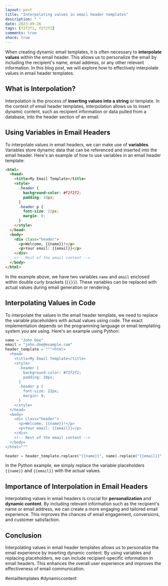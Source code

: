 ```yaml
---
layout: post
title: "Interpolating values in email header templates"
description: " "
date: 2023-09-26
tags: [f2f2f2, f2f2f2]
comments: true
share: true
---
```


When creating dynamic email templates, it is often necessary to **interpolate values** within the email header. This allows us to personalize the email by including the recipient's name, email address, or any other relevant information. In this blog post, we will explore how to effectively interpolate values in email header templates.

## What is Interpolation?

Interpolation is the process of **inserting values into a string** or template. In the context of email header templates, interpolation allows us to insert dynamic content, such as recipient information or data pulled from a database, into the header section of an email.

## Using Variables in Email Headers

To interpolate values in email headers, we can make use of **variables**. Variables store dynamic data that can be referenced and inserted into the email header. Here's an example of how to use variables in an email header template:

```html
<html>
  <head>
    <title>My Email Template</title>
    <style>
      .header {
        background-color: #f2f2f2;
        padding: 10px;
      }
      .header p {
        font-size: 22px;
        margin: 0;
      }
    </style>
  </head>
  <body>
    <div class="header">
      <p>Welcome, {{name}}!</p>
      <p>Your email: {{email}}</p>
    </div>
    <!-- Rest of the email content -->
  </body>
</html>
```

In the example above, we have two variables `name` and `email` enclosed within double curly brackets (`{{}}`). These variables can be replaced with actual values during email generation or rendering.

## Interpolating Values in Code

To interpolate the values in the email header template, we need to replace the variable placeholders with actual values using code. The exact implementation depends on the programming language or email templating system you are using. Here's an example using Python:

```python
name = "John Doe"
email = "john.doe@example.com"
header_template = """<html>
  <head>
    <title>My Email Template</title>
    <style>
      .header {
        background-color: #f2f2f2;
        padding: 10px;
      }
      .header p {
        font-size: 22px;
        margin: 0;
      }
    </style>
  </head>
  <body>
    <div class="header">
      <p>Welcome, {{name}}!</p>
      <p>Your email: {{email}}</p>
    </div>
    <!-- Rest of the email content -->
  </body>
</html>"""

header = header_template.replace("{{name}}", name).replace("{{email}}", email)
```

In the Python example, we simply replace the variable placeholders `{{name}}` and `{{email}}` with the actual values.

## Importance of Interpolation in Email Headers

Interpolating values in email headers is crucial for **personalization** and **dynamic content**. By including relevant information such as the recipient's name or email address, we can create a more engaging and tailored email experience. This improves the chances of email engagement, conversions, and customer satisfaction.

## Conclusion

Interpolating values in email header templates allows us to personalize the email experience by inserting dynamic content. By using variables and replacing placeholders, we can include recipient-specific information in email headers. This enhances the overall user experience and improves the effectiveness of email communication.

#emailtemplates #dynamiccontent